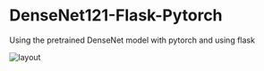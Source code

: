 # DenseNet121-Flask-Pytorch
Using the pretrained DenseNet model with pytorch and using flask

![layout](https://user-images.githubusercontent.com/61083107/148136132-9111eeb2-8a8c-4b6c-aede-ece68102bc4e.PNG)
